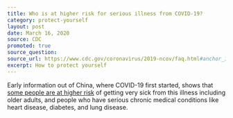 ```yaml
---
title: Who is at higher risk for serious illness from COVID-19?
category: protect-yourself
layout: post
date: March 16, 2020
source: CDC
promoted: true
source_question: 
source_url: https://www.cdc.gov/coronavirus/2019-ncov/faq.html#anchor_1584386949645
excerpt: How to protect yourself
---
```


Early information out of China, where COVID-19 first started, shows that <a href="https://www.cdc.gov/coronavirus/2019-ncov/specific-groups/high-risk-complications.html">some people are at higher risk</a> of getting very sick from this illness including older adults, and people who have serious chronic medical conditions like heart disease, diabetes,
and lung disease.

